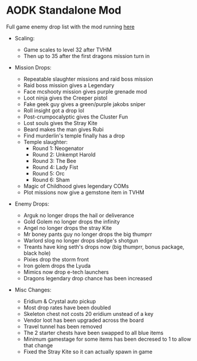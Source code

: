 # AODK Standalone Mod

Full game enemy drop list with the mod running [here](https://github.com/PyrexBLJ/AODKStandalone/blob/main/TTAODK%20Mod%20Drop%20List.txt)

 * Scaling:
     * Game scales to level 32 after TVHM
     * Then up to 35 after the first dragons mission turn in

 * Mission Drops:
     * Repeatable slaughter missions and raid boss mission
     * Raid boss mission gives a Legendary
     * Face mcshooty mission gives purple grenade mod
     * Loot ninja gives the Creeper pistol
     * Fake geek guy gives a green/purple jakobs sniper
     * Roll insight got a drop lol
     * Post-crumpocalyptic gives the Cluster Fun
     * Lost souls gives the Stray Kite
     * Beard makes the man gives Rubi
     * Find murderlin's temple finally has a drop
     * Temple slaughter:
         * Round 1: Neogenator
         * Round 2: Unkempt Harold
         * Round 3: The Bee
         * Round 4: Lady Fist
         * Round 5: Orc
         * Round 6: Sham
     * Magic of Childhood gives legendary COMs
     * Plot missions now give a gemstone item in TVHM

 * Enemy Drops:
     * Arguk no longer drops the hail or deliverance
     * Gold Golem no longer drops the infinity
     * Angel no longer drops the stray Kite
     * Mr boney pants guy no longer drops the big thumprr
     * Warlord slog no longer drops sledge's shotgun
     * Treants have king seth's drops now (big thumprr, bonus package, black hole)
     * Pixies drop the storm front
     * Iron golem drops the Lyuda
     * Mimics now drop e-tech launchers
     * Dragons legendary drop chance has been increased

 * Misc Changes:
     * Eridium & Crystal auto pickup
     * Most drop rates have been doubled
     * Skeleton chest not costs 20 eridium unstead of a key
     * Vendor loot has been upgraded across the board
     * Travel tunnel has been removed
     * The 2 starter chests have been swapped to all blue items
     * Minimum gamestage for some items has been decresed to 1 to allow that change
	 * Fixed the Stray Kite so it can actually spawn in game
